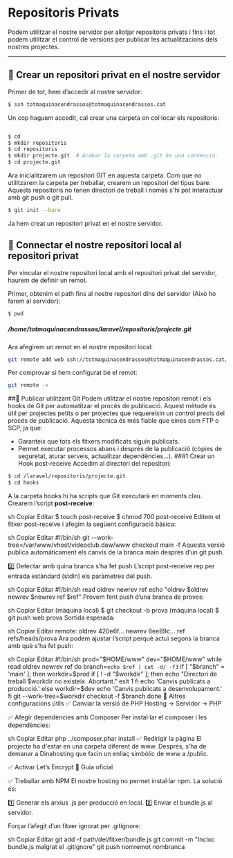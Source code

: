 # Repositoris Privats  

Podem utilitzar el nostre servidor per allotjar repositoris privats i fins i tot podem utilitzar el control de versions per publicar les actualitzacions dels nostres projectes.  

---

## 🔹 Crear un repositori privat en el nostre servidor  

Primer de tot, hem d’accedir al nostre servidor:  

```sh
$ ssh totmaquinacendrassos@totmaquinacendrassos.cat
```
Un cop haguem accedit, cal crear una carpeta on col·locar els repositoris:

```sh

$ cd
$ mkdir repositoris
$ cd repositoris
$ mkdir projecte.git  # Acabar la carpeta amb .git és una convenció.
$ cd projecte.git
```
Ara inicialitzarem un repositori GIT en aquesta carpeta. Com que no utilitzarem la carpeta per treballar, crearem un repositori del tipus bare. Aquests repositoris no tenen directori de treball i només s'hi pot interactuar amb git push o git pull.

```sh
$ git init --bare
```

Ja hem creat un repositori privat en el nostre servidor.

## 🔹 Connectar el nostre repositori local al repositori privat
Per vincular el nostre repositori local amb el repositori privat del servidor, haurem de definir un remot.

Primer, obtenim el path fins al nostre repositori dins del servidor (Això ho farem al servidor):

```sh
$ pwd
```
##### /home/totmaquinacendrassos/laravel/repositoris/projecte.git

Ara afegirem un remot en el nostre repositori local:

```sh
git remote add web ssh://totmaquinacendrassos@totmaquinacendrassos.cat/home/totmaquinacendrassos/laravel/repositoris/projecte.git
```
Per comprovar si hem configurat bé el remot:

```sh
git remote -v
```

##🔹 Publicar utilitzant Git
Podem utilitzar el nostre repositori remot i els hooks de Git per automatitzar el procés de publicació.
Aquest mètode és útil per projectes petits o per projectes que requereixin un control precís del procés de publicació.
Aquesta tècnica és més fiable que eines com FTP o SCP, ja que:

- Garanteix que tots els fitxers modificats siguin publicats.
- Permet executar processos abans i després de la publicació (còpies de seguretat, aturar serveis, actualitzar dependències...).
###1️ Crear un Hook post-receive
Accedim al directori del repositori:

```sh
$ cd /laravel/repositoris/projecte.git
$ cd hooks
```
A la carpeta hooks hi ha scripts que Git executarà en moments clau. Crearem l’script **post-receive**:

sh
Copiar
Editar
$ touch post-receive
$ chmod 700 post-receive
Editem el fitxer post-receive i afegim la següent configuració bàsica:

sh
Copiar
Editar
#!/bin/sh
git --work-tree=/var/www/vhost/videoclub.daw/www checkout main -f
Aquesta versió publica automàticament els canvis de la branca main després d’un git push.

2️⃣ Detectar amb quina branca s’ha fet push
L’script post-receive rep per entrada estàndard (stdin) els paràmetres del push.

sh
Copiar
Editar
#!/bin/sh
read oldrev newrev ref
echo "oldrev $oldrev newrev $newrev ref $ref"
Provem fent push d’una branca de proves:

sh
Copiar
Editar
(màquina local) $ git checkout -b prova
(màquina local) $ git push web prova
Sortida esperada:

sh
Copiar
Editar
remote: oldrev 420e6f... newrev 6ee89c... ref refs/heads/prova
Ara podem ajustar l’script perquè actuï segons la branca amb què s’ha fet push:

sh
Copiar
Editar
#!/bin/sh
prod="$HOME/www"
dev="$HOME/www"
while read oldrev newrev ref
do
  branch=`echo $ref | cut -d/ -f3`
  if [ "$branch" = 'main' ]; then
    workdir=$prod
    if [ ! -d "$workdir" ]; then
       echo "Directori de treball $workdir no existeix. Abortant."
       exit 1
    fi
    echo 'Canvis publicats a producció.'
  else
    workdir=$dev
    echo 'Canvis publicats a desenvolupament.'
  fi
   git --work-tree=$workdir checkout -f $branch
done
🔹 Altres configuracions útils
✅ Canviar la versió de PHP
Hosting → Servidor → PHP

✅ Afegir dependències amb Composer
Per instal·lar el composer i les dependències:

sh
Copiar
Editar
php ../composer.phar install
✅ Redirigir la pàgina
El projecte ha d'estar en una carpeta diferent de www. Després, s’ha de demanar a Dinahosting que facin un enllaç simbòlic de www a <nomcarpeta>/public.

✅ Activar Let’s Encrypt
🔗 Guia oficial

✅ Treballar amb NPM
El nostre hosting no permet instal·lar npm. La solució és:

1️⃣ Generar els arxius .js per producció en local.
2️⃣ Enviar el bundle.js al servidor.

Forçar l’afegit d’un fitxer ignorat per .gitignore:

sh
Copiar
Editar
git add -f path/del/fitxer/bundle.js
git commit -m "Incloc bundle.js malgrat el .gitignore"
git push nomremot nombranca
